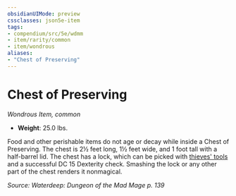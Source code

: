 ```yaml
---
obsidianUIMode: preview
cssclasses: json5e-item
tags:
- compendium/src/5e/wdmm
- item/rarity/common
- item/wondrous
aliases: 
- "Chest of Preserving"
---
```

# Chest of Preserving
*Wondrous Item, common*  

- **Weight**: 25.0 lbs.

Food and other perishable items do not age or decay while inside a Chest of Preserving. The chest is 2½ feet long, 1½ feet wide, and 1 foot tall with a half-barrel lid. The chest has a lock, which can be picked with [thieves' tools](/3-Mechanics/CLI/items/thieves-tools.md) and a successful DC 15 Dexterity check. Smashing the lock or any other part of the chest renders it nonmagical.

*Source: Waterdeep: Dungeon of the Mad Mage p. 139*